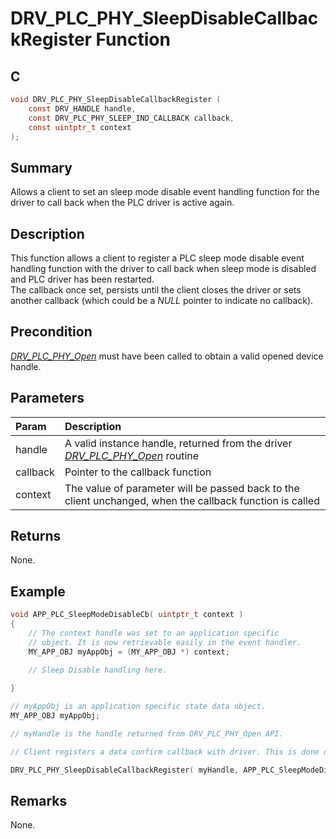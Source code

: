 # DRV_PLC_PHY_SleepDisableCallbackRegister Function

## C

```c
void DRV_PLC_PHY_SleepDisableCallbackRegister (
    const DRV_HANDLE handle,
    const DRV_PLC_PHY_SLEEP_IND_CALLBACK callback, 
    const uintptr_t context 
);
```

## Summary

Allows a client to set an sleep mode disable event handling function for the driver to call back when the PLC driver is active again.

## Description

This function allows a client to register a PLC sleep mode disable event handling function with the driver to call back when sleep mode is disabled and PLC driver has been restarted.   
The callback once set, persists until the client closes the driver or sets another callback (which could be a *NULL* pointer to indicate no callback).

## Precondition

[*DRV_PLC_PHY_Open*](GUID-CC7037AE-6A1F-4EAF-894A-9588EEF3BEAD.html) must have been called to obtain a valid opened device handle.

## Parameters

| Param | Description |
|:----- |:----------- |
| handle | A valid instance handle, returned from the driver [*DRV_PLC_PHY_Open*](GUID-CC7037AE-6A1F-4EAF-894A-9588EEF3BEAD.html) routine |
| callback | Pointer to the callback function |
| context | The value of parameter will be passed back to the client unchanged, when the callback function is called |


## Returns

None.

## Example

```c
void APP_PLC_SleepModeDisableCb( uintptr_t context )
{
    // The context handle was set to an application specific
    // object. It is now retrievable easily in the event handler.
    MY_APP_OBJ myAppObj = (MY_APP_OBJ *) context;

    // Sleep Disable handling here.

}
    
// myAppObj is an application specific state data object.
MY_APP_OBJ myAppObj;

// myHandle is the handle returned from DRV_PLC_PHY_Open API.

// Client registers a data confirm callback with driver. This is done once

DRV_PLC_PHY_SleepDisableCallbackRegister( myHandle, APP_PLC_SleepModeDisableCb, (uintptr_t)&myAppObj );
```

## Remarks

None.

